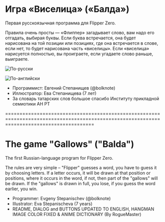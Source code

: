 # Игра «Виселица» («Балда»)
Первая русскоязычная программа для Flipper Zero.

Правила очень просты — «Флиппер» загадывает слово, вам надо его отгадать, выбирая буквы. Если буква встречается, она будет нарисована на той позиции или позициях,
где она встречается в слове, если нет, то будет нарисована часть «виселицы». Если «виселица» нарисуется полностью, вы проиграете, если угадаете слово раньше, выиграете.

![По-русски](https://github.com/bolknote/Flipper-Zero-Hangman-Game/assets/392509/a95ea4a0-d9b3-421d-bc0a-eabe00a6c6ff)

![По-английски](https://github.com/bolknote/Flipper-Zero-Hangman-Game/assets/392509/7c33ba65-9e0f-42a4-92bd-b3801c03aef4)

* Программист: Евгений Степанищев (@bolknote)
* Иллюстратор: Ева Степанищева (7 лет)
* За словарь татарских слов большое спасибо Институту прикладной семиотики АН РТ

===========================================================================================================================================

# The game "Gallows" ("Balda")
The first Russian-language program for Flipper Zero.

The rules are very simple – "Flipper" guesses a word, you have to guess it by choosing letters. If a letter occurs, it will be drawn at that position or positions, where it occurs in the word, if not, then part of the "gallows" will be drawn. If the "gallows" is drawn in full, you lose, if you guess the word earlier, you win.

* Programmer: Evgeny Stepanischev (@bolknote) 
* Illustrator: Eva Stepanischeva (7 years)
* README, DIALOG and BUTTONS UPDATED TO ENGLISH, HANGMAN IMAGE COLOR FIXED & ANIME DICTIONARY (By RogueMaster)